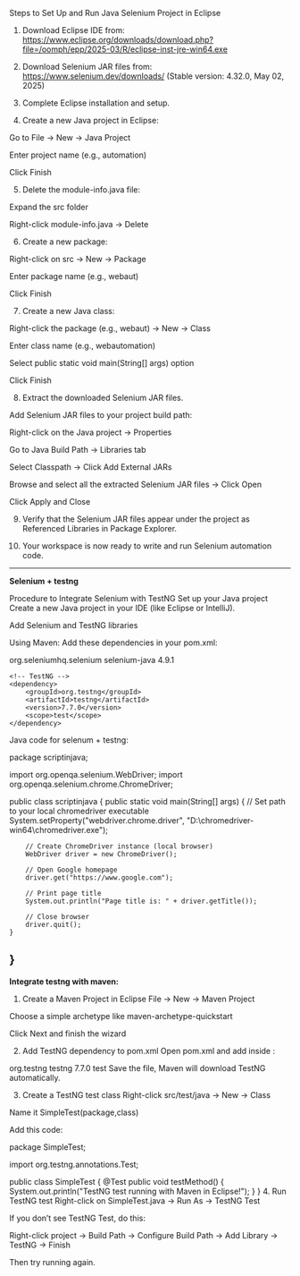 Steps to Set Up and Run Java Selenium Project in Eclipse

1. Download Eclipse IDE from:
https://www.eclipse.org/downloads/download.php?file=/oomph/epp/2025-03/R/eclipse-inst-jre-win64.exe

2. Download Selenium JAR files from:
https://www.selenium.dev/downloads/
(Stable version: 4.32.0, May 02, 2025)

3. Complete Eclipse installation and setup.

4. Create a new Java project in Eclipse:

Go to File → New → Java Project

Enter project name (e.g., automation)

Click Finish

5. Delete the module-info.java file:

Expand the src folder

Right-click module-info.java → Delete

6. Create a new package:

Right-click on src → New → Package

Enter package name (e.g., webaut)

Click Finish

7. Create a new Java class:

Right-click the package (e.g., webaut) → New → Class

Enter class name (e.g., webautomation)

Select public static void main(String[] args) option

Click Finish

8. Extract the downloaded Selenium JAR files.

Add Selenium JAR files to your project build path:

Right-click on the Java project → Properties

Go to Java Build Path → Libraries tab

Select Classpath → Click Add External JARs

Browse and select all the extracted Selenium JAR files → Click Open

Click Apply and Close

9. Verify that the Selenium JAR files appear under the project as Referenced Libraries in Package Explorer.

10. Your workspace is now ready to write and run Selenium automation code.

--------------------------------------------------------------------------------------------------------------------------------------------------------------------------------------------------------------------


**Selenium + testng**

Procedure to Integrate Selenium with TestNG
Set up your Java project
Create a new Java project in your IDE (like Eclipse or IntelliJ).

Add Selenium and TestNG libraries

Using Maven: Add these dependencies in your pom.xml:

<dependencies>
    <!-- Selenium Java -->
    <dependency>
        <groupId>org.seleniumhq.selenium</groupId>
        <artifactId>selenium-java</artifactId>
        <version>4.9.1</version>
    </dependency>

    <!-- TestNG -->
    <dependency>
        <groupId>org.testng</groupId>
        <artifactId>testng</artifactId>
        <version>7.7.0</version>
        <scope>test</scope>
    </dependency>
</dependencies>

Java code for selenum + testng:

package scriptinjava;

import org.openqa.selenium.WebDriver;
import org.openqa.selenium.chrome.ChromeDriver;

public class scriptinjava {
    public static void main(String[] args) {
        // Set path to your local chromedriver executable
        System.setProperty("webdriver.chrome.driver", "D:\\chromedriver-win64\\chromedriver.exe");

        // Create ChromeDriver instance (local browser)
        WebDriver driver = new ChromeDriver();

        // Open Google homepage
        driver.get("https://www.google.com");

        // Print page title
        System.out.println("Page title is: " + driver.getTitle());

        // Close browser
        driver.quit();
    }
}
--------------------------------------------------------------------------------------------------------------------------------------------------------------------------------------------------------------------

**Integrate testng with maven:**

1. Create a Maven Project in Eclipse
File → New → Maven Project

Choose a simple archetype like maven-archetype-quickstart

Click Next and finish the wizard

2. Add TestNG dependency to pom.xml
Open pom.xml and add inside <dependencies>:

<dependency>
    <groupId>org.testng</groupId>
    <artifactId>testng</artifactId>
    <version>7.7.0</version>
    <scope>test</scope>
</dependency>
Save the file, Maven will download TestNG automatically.

3. Create a TestNG test class
Right-click src/test/java → New → Class

Name it SimpleTest(package,class)

Add this code:

package SimpleTest;

import org.testng.annotations.Test;

public class SimpleTest {
    @Test
    public void testMethod() {
        System.out.println("TestNG test running with Maven in Eclipse!");
    }
}
4. Run TestNG test
Right-click on SimpleTest.java → Run As → TestNG Test

If you don’t see TestNG Test, do this:

Right-click project → Build Path → Configure Build Path → Add Library → TestNG → Finish

Then try running again.
